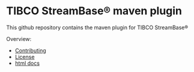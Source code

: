 # TIBCO StreamBase&reg; maven plugin

This github repository contains the maven plugin for TIBCO StreamBase&reg;

Overview:

* [Contributing](docs/contributing.md)
* [License](docs/LICENSE)
* [html docs](https://plord12.github.io/epmaven/1.4.0-SNAPSHOT/ep-maven-plugin/)
